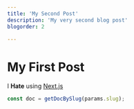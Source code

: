 ```yaml
---
title: 'My Second Post'
description: 'My very second blog post'
blogorder: 2

---
```


# My First Post

I **Hate** using [Next.js](https://nextjs.org/)

```js
const doc = getDocBySlug(params.slug);
```
